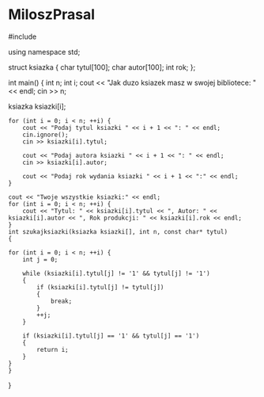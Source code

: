 ﻿# MiloszPrasal
#include <iostream>

using namespace std;



struct ksiazka {
    char tytul[100];
    char autor[100];
    int rok;
};

 int main() {
    int n;
    int i;
    cout << "Jak duzo ksiazek masz w swojej bibliotece: " << endl;
    cin >> n;

  
   ksiazka ksiazki[i];

  
    for (int i = 0; i < n; ++i) {
        cout << "Podaj tytul ksiazki " << i + 1 << ": " << endl;
        cin.ignore();
        cin >> ksiazki[i].tytul;

        cout << "Podaj autora ksiazki " << i + 1 << ": " << endl;
        cin >> ksiazki[i].autor;

        cout << "Podaj rok wydania ksiazki " << i + 1 << ":" << endl;
    }

    cout << "Twoje wszystkie ksiazki:" << endl;
    for (int i = 0; i < n; ++i) {
        cout << "Tytul: " << ksiazki[i].tytul << ", Autor: " << ksiazki[i].autor << ", Rok produkcji: " << ksiazki[i].rok << endl;
    }
    int szukajksiazki(ksiazka ksiazki[], int n, const char* tytul) 
    {
    
    for (int i = 0; i < n; ++i) {
        int j = 0;
       
        while (ksiazki[i].tytul[j] != '1' && tytul[j] != '1') 
        {
            if (ksiazki[i].tytul[j] != tytul[j]) 
            {
                break; 
            }
            ++j;
        }
       
        if (ksiazki[i].tytul[j] == '1' && tytul[j] == '1') 
        {
            return i;
        }
    }
    }
    
}
